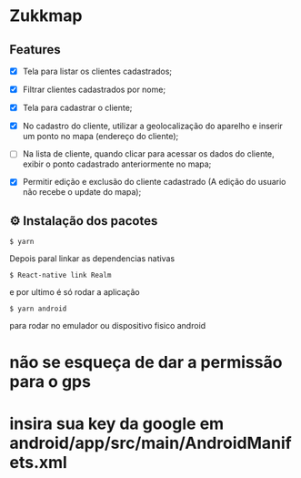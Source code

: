 # Zukkmap

## Features

- [x] Tela para listar os clientes cadastrados;
- [x] Filtrar clientes cadastrados por nome;
- [x] Tela para cadastrar o cliente;
- [x] No cadastro do cliente, utilizar a geolocalização do aparelho e inserir um ponto no mapa (endereço do cliente);
- [ ] Na lista de cliente, quando clicar para acessar os dados do cliente, exibir o ponto cadastrado anteriormente no mapa;
- [x] Permitir edição e exclusão do cliente cadastrado  (A edição do usuario não recebe o update do mapa);


## ⚙️ Instalação dos pacotes

```
$ yarn
```

Depois paral linkar as dependencias nativas

```
$ React-native link Realm
```
e por ultimo é só rodar a aplicação

```
$ yarn android
```
para rodar no emulador ou dispositivo fisico android


# não se esqueça de dar a permissão para o gps

# insira sua key da google em android/app/src/main/AndroidManifets.xml

